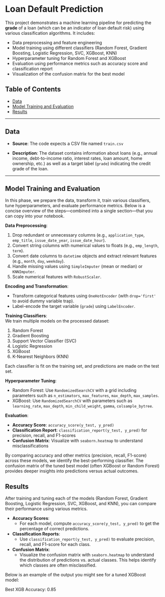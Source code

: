# Loan Default Prediction

This project demonstrates a machine learning pipeline for predicting the **grade** of a loan (which can be an indicator of loan default risk) using various classification algorithms. It includes:

- Data preprocessing and feature engineering  
- Model training using different classifiers (Random Forest, Gradient Boosting, Logistic Regression, SVC, XGBoost, KNN)  
- Hyperparameter tuning for Random Forest and XGBoost  
- Evaluation using performance metrics such as accuracy score and classification report  
- Visualization of the confusion matrix for the best model  

## Table of Contents

- [Data](#data)
- [Model Training and Evaluation](#model-training-and-evaluation)
- [Results](#results)

---

## Data

- **Source**: The code expects a CSV file named `train.csv`

- **Description**: The dataset contains information about loans (e.g., annual income, debt-to-income ratio, interest rates, loan amount, home ownership, etc.) as well as a target label (`grade`) indicating the credit grade of the loan.

---
## Model Training and Evaluation

In this phase, we prepare the data, transform it, train various classifiers, tune hyperparameters, and evaluate performance metrics. Below is a concise overview of the steps—combined into a single section—that you can copy into your notebook.

**Data Preprocessing**:  
1. Drop redundant or unnecessary columns (e.g., `application_type`, `emp_title`, `issue_date_year`, `issue_date_hour`).  
2. Convert string columns with numerical values to floats (e.g., `emp_length`, `term`).  
3. Convert date columns to `datetime` objects and extract relevant features (e.g., `month`, `day`, `weekday`).  
4. Handle missing values using `SimpleImputer` (mean or median) or `KNNImputer`.  
5. Scale numerical features with `RobustScaler`.  

**Encoding and Transformation**:  
- Transform categorical features using `OneHotEncoder` (with `drop='first'` to avoid dummy variable trap).  
- Label-encode the target variable (`grade`) using `LabelEncoder`.  

**Training Classifiers**:  
We train multiple models on the processed dataset:
1. Random Forest  
2. Gradient Boosting  
3. Support Vector Classifier (SVC)  
4. Logistic Regression  
5. XGBoost  
6. K-Nearest Neighbors (KNN)  

Each classifier is fit on the training set, and predictions are made on the test set.

**Hyperparameter Tuning**:  
- Random Forest: Use `RandomizedSearchCV` with a grid including parameters such as `n_estimators`, `max_features`, `max_depth`, `max_samples`.  
- XGBoost: Use `RandomizedSearchCV` with parameters such as `learning_rate`, `max_depth`, `min_child_weight`, `gamma`, `colsample_bytree`.  

**Evaluation**:  
- **Accuracy Score**: `accuracy_score(y_test, y_pred)`  
- **Classification Report**: `classification_report(y_test, y_pred)` for precision, recall, and F1-scores  
- **Confusion Matrix**: Visualize with `seaborn.heatmap` to understand misclassifications  

By comparing accuracy and other metrics (precision, recall, F1-score) across these models, we identify the best-performing classifier. The confusion matrix of the tuned best model (often XGBoost or Random Forest) provides deeper insights into predictions versus actual outcomes.

## Results

After training and tuning each of the models (Random Forest, Gradient Boosting, Logistic Regression, SVC, XGBoost, and KNN), you can compare their performance using various metrics.

- **Accuracy Scores**: 
  - For each model, compute `accuracy_score(y_test, y_pred)` to get the percentage of correct predictions.
- **Classification Reports**: 
  - Use `classification_report(y_test, y_pred)` to evaluate precision, recall, and F1-score for each class.
- **Confusion Matrix**: 
  - Visualize the confusion matrix with `seaborn.heatmap` to understand the distribution of predictions vs. actual classes. This helps identify which classes are often misclassified.

Below is an example of the output you might see for a tuned XGBoost model:

Best XGB Accuracy: 0.85
